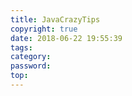 ```yaml
---
title: JavaCrazyTips
copyright: true
date: 2018-06-22 19:55:39
tags:
category:
password:
top:
---
```

